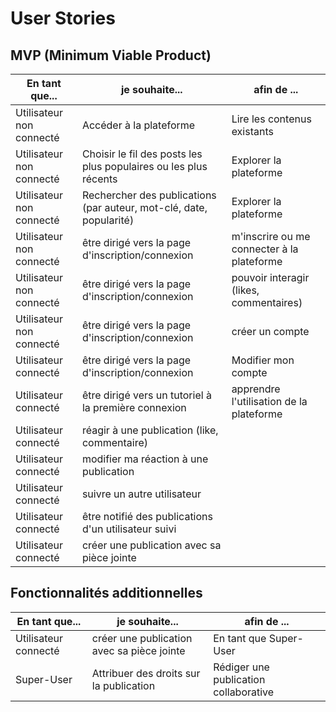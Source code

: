 # User Stories

## MVP (Minimum Viable Product)
|En tant que...| je souhaite...| afin de ...|
|---|---|---|
|Utilisateur non connecté|Accéder à la plateforme|Lire les contenus existants|
|Utilisateur non connecté|Choisir le fil des posts les plus populaires ou les plus récents|Explorer la plateforme|
|Utilisateur non connecté|Rechercher des publications (par auteur, mot-clé, date, popularité)|Explorer la plateforme|
|Utilisateur non connecté|être dirigé vers la page d'inscription/connexion|m'inscrire ou me connecter à la plateforme|
|Utilisateur non connecté|être dirigé vers la page d'inscription/connexion|pouvoir interagir (likes, commentaires)|
|Utilisateur non connecté|être dirigé vers la page d'inscription/connexion|créer un compte|
|Utilisateur connecté|être dirigé vers la page d'inscription/connexion|Modifier mon compte|
|Utilisateur connecté|être dirigé vers un tutoriel à la première connexion|apprendre l'utilisation de la plateforme|
|Utilisateur connecté|réagir à une publication (like, commentaire)||
|Utilisateur connecté|modifier ma réaction à une publication||
|Utilisateur connecté|suivre un autre utilisateur||
|Utilisateur connecté|être notifié des publications d'un utilisateur suivi||
|Utilisateur connecté|créer une publication avec sa pièce jointe||



## Fonctionnalités additionnelles

|En tant que...| je souhaite...| afin de ...|
|---|---|---|
|Utilisateur connecté|créer une publication avec sa pièce jointe|En tant que Super-User|
|Super-User|Attribuer des droits sur la publication|Rédiger une publication collaborative|



